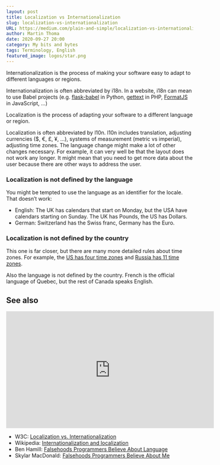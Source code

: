 ```yaml
---
layout: post
title: Localization vs Internationalization
slug: localization-vs-internationalization
URL: https://medium.com/plain-and-simple/localization-vs-internationalization-fd2561dfdbcb
author: Martin Thoma
date: 2020-09-27 20:00
category: My bits and bytes
tags: Terminology, English
featured_image: logos/star.png
---
```

Internationalization is the process of making your software easy to adapt to different languages or regions.

Internationalization is often abbreviated by i18n. In a website, i18n can mean to use Babel projects (e.g. [flask-babel](https://pypi.org/project/Flask-Babel/) in Python, [gettext](https://www.php.net/manual/en/intro.gettext.php) in PHP, [FormatJS](https://formatjs.io/) in JavaScript, …)

Localization is the process of adapting your software to a different language or region.

Localization is often abbreviated by l10n. l10n includes translation, adjusting currencies ($, €, £, ¥, …), systems of measurement (metric vs imperial), adjusting time zones. The language change might make a lot of other changes necessary. For example, it can very well be that the layout does not work any longer. It might mean that you need to get more data about the user because there are other ways to address the user.

### Localization is not defined by the language

You might be tempted to use the language as an identifier for the locale. That doesn’t work:

* English: The UK has calendars that start on Monday, but the USA have calendars starting on Sunday. The UK has Pounds, the US has Dollars.
* German: Switzerland has the Swiss franc, Germany has the Euro.

### Localization is not defined by the country

This one is far closer, but there are many more detailed rules about time zones. For example, the [US has four time zones](https://en.wikipedia.org/wiki/Time_in_the_United_States) and [Russia has 11 time zones](https://en.wikipedia.org/wiki/Time_in_Russia).

Also the language is not defined by the country. French is the official language of Quebec, but the rest of Canada speaks English.

## See also

<center><iframe width="560" height="315" src="https://www.youtube.com/embed/0j74jcxSunY" frameborder="0" allowfullscreen></iframe></center>

* W3C: [Localization vs. Internationalization](https://www.w3.org/International/questions/qa-i18n.en)
* Wikipedia: [Internationalization and localization](https://en.wikipedia.org/wiki/Internationalization_and_localization)
* Ben Hamill: [Falsehoods Programmers Believe About Language](http://garbled.benhamill.com/2017/04/18/falsehoods-programmers-believe-about-language)
* Skylar MacDonald: [Falsehoods Programmers Believe About Me](https://skylarmacdonald.com/falsehoods/)
